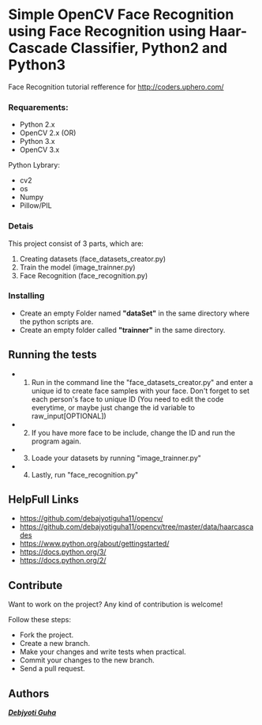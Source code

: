 # Simple OpenCV Face Recognition using Face Recognition using Haar-Cascade Classifier, Python2 and Python3


Face Recognition tutorial refference for http://coders.uphero.com/ 


### Requarements:
* Python 2.x
* OpenCV 2.x
(OR)
* Python 3.x
* OpenCV 3.x

Python Lybrary:
* cv2
* os
* Numpy
* Pillow/PIL

### Detais
This project consist of 3 parts, which are:
1. Creating datasets (face_datasets_creator.py)
2. Train the model (image_trainner.py)
3. Face Recognition (face_recognition.py)

### Installing

* Create an empty Folder named **"dataSet"** in the same directory where the python scripts are.
* Create an empty folder called **"trainner"** in the same directory.

## Running the tests

* 1. Run in the command line the "face_datasets_creator.py" and enter a unique id to create face samples with your face. Don't forget to set each person's face to unique ID (You need to edit the code everytime, or maybe just change the id variable to raw_input[OPTIONAL])
* 2. If you have more face to be include, change the ID and run the program again.
* 3. Loade your datasets by running "image_trainner.py"
* 4. Lastly, run "face_recognition.py"

## HelpFull Links

* https://github.com/debajyotiguha11/opencv/
* https://github.com/debajyotiguha11/opencv/tree/master/data/haarcascades
* https://www.python.org/about/gettingstarted/
* https://docs.python.org/3/
* https://docs.python.org/2/

## Contribute

Want to work on the project? Any kind of contribution is welcome!

Follow these steps:
- Fork the project.
- Create a new branch.
- Make your changes and write tests when practical.
- Commit your changes to the new branch.
- Send a pull request.

## Authors

***[Debjyoti Guha](http://coders.uphero.com/)***

